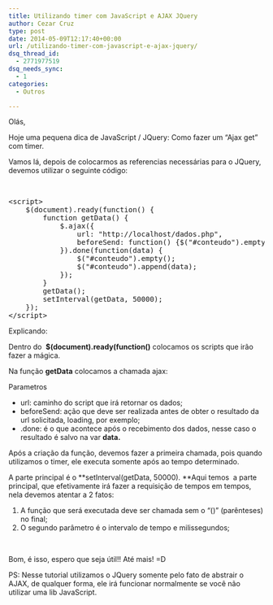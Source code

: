 ```yaml
---
title: Utilizando timer com JavaScript e AJAX JQuery
author: Cezar Cruz
type: post
date: 2014-05-09T12:17:40+00:00
url: /utilizando-timer-com-javascript-e-ajax-jquery/
dsq_thread_id:
  - 2771977519
dsq_needs_sync:
  - 1
categories:
  - Outros

---
```

Olás,

Hoje uma pequena dica de JavaScript / JQuery: Como fazer um &#8220;Ajax get&#8221; com timer.

Vamos lá, depois de colocarmos as referencias necessárias para o JQuery, devemos utilizar o seguinte código:

&nbsp;

<pre class="lang:js decode:true">&lt;script&gt;
    $(document).ready(function() {
    	function getData() {
    		$.ajax({
    			url: "http://localhost/dados.php",
    			beforeSend: function() {$("#conteudo").empty();$("#conteudo").append("Carregando");}					
    		}).done(function(data) {
    			$("#conteudo").empty();			
    			$("#conteudo").append(data);
    		});
    	}
    	getData();
    	setInterval(getData, 50000);
    });
&lt;/script&gt;</pre>

Explicando:

Dentro do  **$(document).ready(function()** colocamos os scripts que irão fazer a mágica.

Na função **getData** colocamos a chamada ajax:

Parametros

  * url: caminho do script que irá retornar os dados;
  * beforeSend: ação que deve ser realizada antes de obter o resultado da url solicitada, loading, por exemplo;
  * .done: é o que acontece após o recebimento dos dados, nesse caso o resultado é salvo na var **data.** 

Após a criação da função, devemos fazer a primeira chamada, pois quando utilizamos o timer, ele executa somente após ao tempo determinado.

A parte principal é o **setInterval(getData, 50000). **Aqui temos  a parte principal, que efetivamente irá fazer a requisição de tempos em tempos, nela devemos atentar a 2 fatos:

  1. A função que será executada deve ser chamada sem o &#8220;()&#8221; (parênteses) no final;
  2. O segundo parâmetro é o intervalo de tempo e milissegundos;

&nbsp;

Bom, é isso, espero que seja útil!! Até mais! =D

PS: Nesse tutorial utilizamos o JQuery somente pelo fato de abstrair o AJAX, de qualquer forma, ele irá funcionar normalmente se você não utilizar uma lib JavaScript.